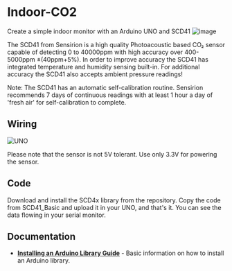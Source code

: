 # Indoor-CO2
Create a simple indoor monitor with an Arduino UNO and SCD41
![image](https://user-images.githubusercontent.com/96729158/147523710-41eea02e-ac23-495e-b40c-ee02adfbc05a.png)

The SCD41 from Sensirion is a high quality Photoacoustic based CO₂ sensor capable of detecting 0 to 40000ppm with high accuracy over 400-5000ppm ±(40ppm+5%). In order to improve accuracy the SCD41 has integrated temperature and humidity sensing built-in. For additional accuracy the SCD41 also accepts ambient pressure readings!

Note: The SCD41 has an automatic self-calibration routine. Sensirion recommends 7 days of continuous readings with at least 1 hour a day of 'fresh air' for self-calibration to complete.

Wiring
--------------

![UNO](https://user-images.githubusercontent.com/96729158/147523812-1693865d-aabd-4736-85bf-a86367ae3237.png)

Please note that the sensor is not 5V tolerant. Use only 3.3V for powering the sensor.

Code
--------------
Download and install the SCD4x library from the repository.  Copy the code from SCD41_Basic and upload it in your UNO, and that's it. You can see the data flowing in your serial monitor. 


Documentation
--------------

* **[Installing an Arduino Library Guide](https://learn.sparkfun.com/tutorials/installing-an-arduino-library)** - Basic information on how to install an Arduino library.
